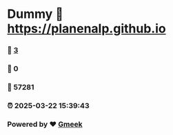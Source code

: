 # Dummy :link: https://planenalp.github.io 
### :page_facing_up: [3](https://planenalp.github.io/tag.html) 
### :speech_balloon: 0 
### :hibiscus: 57281 
### :alarm_clock: 2025-03-22 15:39:43 
### Powered by :heart: [Gmeek](https://github.com/Meekdai/Gmeek)
